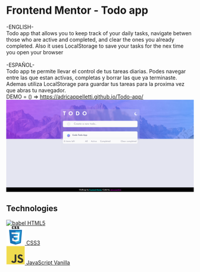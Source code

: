 # Frontend Mentor - Todo app

-ENGLISH-<br>
Todo app that allows you to keep track of your daily tasks, navigate betwen those who are active and completed, and clear the ones you already completed.
Also it uses LocalStorage to save your tasks for the nex time you open your browser<br>
<br>
-ESPAÑOL-<br>
Todo app te permite llevar el control de tus tareas diarias. Podes navegar entre las que estan activas, completas y borrar las que ya terminaste.
Ademas utiliza LocalStorage para guardar tus tareas para la proxima vez que abras tu navegador.
<br>
DEMO = () => https://adricappelletti.github.io/Todo-app/
![Design preview for the Todo app coding challenge](./images/todo-app-preview.png)

## Technologies 

<a href="https://developer.mozilla.org/en-US/docs/Glossary/HTML5" target="_blank"> <img        src="https://upload.wikimedia.org/wikipedia/commons/thumb/6/61/HTML5_logo_and_wordmark.svg/250px-HTML5_logo_and_wordmark.svg.png" alt="babel" width="50" height="50"/> HTML5
</a> <br>
 <a href="https://www.w3schools.com/css/" target="_blank"> <img src="https://raw.githubusercontent.com/devicons/devicon/master/icons/css3/css3-original-wordmark.svg" alt="css3"  width="50" height="50"/> CSS3</a> <br>
 <a href="https://developer.mozilla.org/en-US/docs/Web/JavaScript" target="_blank"> <img src="https://raw.githubusercontent.com/devicons/devicon/master/icons/javascript/javascript-original.svg" alt="javascript" width="50" height="50"/> JavaScript Vanilla</a>




